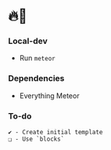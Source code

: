 # 🔥🏀

### Local-dev
* Run `meteor`

### Dependencies
* Everything Meteor

### To-do
	✔ - Create initial template
    ❑ - Use `blocks`
